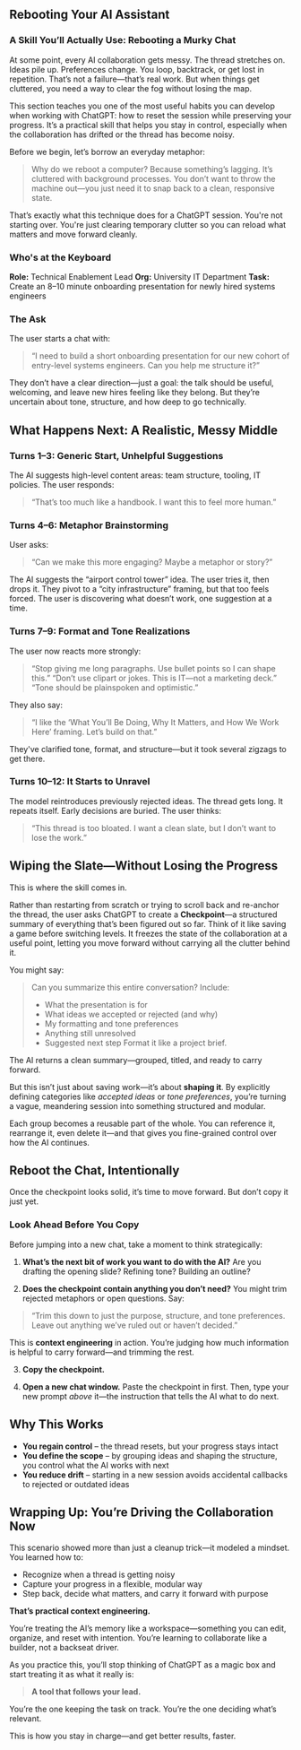 ## Rebooting Your AI Assistant

### A Skill You’ll Actually Use: Rebooting a Murky Chat

At some point, every AI collaboration gets messy. The thread stretches on. Ideas pile up. Preferences change. You loop, backtrack, or get lost in repetition. That’s not a failure—that’s real work. But when things get cluttered, you need a way to clear the fog without losing the map.

This section teaches you one of the most useful habits you can develop when working with ChatGPT: how to reset the session while preserving your progress. It’s a practical skill that helps you stay in control, especially when the collaboration has drifted or the thread has become noisy.

Before we begin, let’s borrow an everyday metaphor:

> Why do we reboot a computer?
> Because something’s lagging. It’s cluttered with background processes. You don’t want to throw the machine out—you just need it to snap back to a clean, responsive state.

That’s exactly what this technique does for a ChatGPT session. You're not starting over. You're just clearing temporary clutter so you can reload what matters and move forward cleanly.

### Who's at the Keyboard

**Role:** Technical Enablement Lead
**Org:** University IT Department
**Task:** Create an 8–10 minute onboarding presentation for newly hired systems engineers

### The Ask

The user starts a chat with:

> “I need to build a short onboarding presentation for our new cohort of entry-level systems engineers. Can you help me structure it?”

They don’t have a clear direction—just a goal: the talk should be useful, welcoming, and leave new hires feeling like they belong. But they’re uncertain about tone, structure, and how deep to go technically.

## What Happens Next: A Realistic, Messy Middle

### Turns 1–3: Generic Start, Unhelpful Suggestions

The AI suggests high-level content areas: team structure, tooling, IT policies.
The user responds:

> “That’s too much like a handbook. I want this to feel more human.”

### Turns 4–6: Metaphor Brainstorming

User asks:

> “Can we make this more engaging? Maybe a metaphor or story?”

The AI suggests the “airport control tower” idea. The user tries it, then drops it. They pivot to a “city infrastructure” framing, but that too feels forced. The user is discovering what doesn’t work, one suggestion at a time.

### Turns 7–9: Format and Tone Realizations

The user now reacts more strongly:

> “Stop giving me long paragraphs. Use bullet points so I can shape this.”
> “Don’t use clipart or jokes. This is IT—not a marketing deck.”
> “Tone should be plainspoken and optimistic.”

They also say:

> “I like the ‘What You’ll Be Doing, Why It Matters, and How We Work Here’ framing. Let’s build on that.”

They've clarified tone, format, and structure—but it took several zigzags to get there.

### Turns 10–12: It Starts to Unravel

The model reintroduces previously rejected ideas. The thread gets long. It repeats itself. Early decisions are buried.
The user thinks:

> “This thread is too bloated. I want a clean slate, but I don’t want to lose the work.”

## Wiping the Slate—Without Losing the Progress

This is where the skill comes in.

Rather than restarting from scratch or trying to scroll back and re-anchor the thread, the user asks ChatGPT to create a **Checkpoint**—a structured summary of everything that’s been figured out so far. Think of it like saving a game before switching levels. It freezes the state of the collaboration at a useful point, letting you move forward without carrying all the clutter behind it.

You might say:

> Can you summarize this entire conversation? Include:
>
> * What the presentation is for
> * What ideas we accepted or rejected (and why)
> * My formatting and tone preferences
> * Anything still unresolved
> * Suggested next step
>   Format it like a project brief.

The AI returns a clean summary—grouped, titled, and ready to carry forward.

But this isn’t just about saving work—it’s about **shaping it**.
By explicitly defining categories like *accepted ideas* or *tone preferences*, you’re turning a vague, meandering session into something structured and modular.

Each group becomes a reusable part of the whole. You can reference it, rearrange it, even delete it—and that gives you fine-grained control over how the AI continues.

## Reboot the Chat, Intentionally

Once the checkpoint looks solid, it’s time to move forward. But don’t copy it just yet.

### Look Ahead Before You Copy

Before jumping into a new chat, take a moment to think strategically:

1. **What’s the next bit of work you want to do with the AI?**
   Are you drafting the opening slide? Refining tone? Building an outline?

2. **Does the checkpoint contain anything you don’t need?**
   You might trim rejected metaphors or open questions. Say:

> “Trim this down to just the purpose, structure, and tone preferences. Leave out anything we’ve ruled out or haven’t decided.”

This is **context engineering** in action. You’re judging how much information is helpful to carry forward—and trimming the rest.

3. **Copy the checkpoint.**

4. **Open a new chat window.**
   Paste the checkpoint in first. Then, type your new prompt *above* it—the instruction that tells the AI what to do next.

## Why This Works

* **You regain control** – the thread resets, but your progress stays intact
* **You define the scope** – by grouping ideas and shaping the structure, you control what the AI works with next
* **You reduce drift** – starting in a new session avoids accidental callbacks to rejected or outdated ideas

## Wrapping Up: You’re Driving the Collaboration Now

This scenario showed more than just a cleanup trick—it modeled a mindset.
You learned how to:

* Recognize when a thread is getting noisy
* Capture your progress in a flexible, modular way
* Step back, decide what matters, and carry it forward with purpose

**That’s practical context engineering.**

You’re treating the AI’s memory like a workspace—something you can edit, organize, and reset with intention. You’re learning to collaborate like a builder, not a backseat driver.

As you practice this, you’ll stop thinking of ChatGPT as a magic box and start treating it as what it really is:

> **A tool that follows your lead.**

You’re the one keeping the task on track. You’re the one deciding what’s relevant.

This is how you stay in charge—and get better results, faster.
